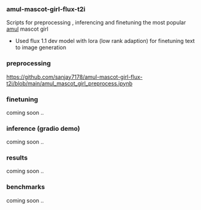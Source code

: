 ### amul-mascot-girl-flux-t2i
Scripts for preprocessing , inferencing and finetuning the most popular [amul](amul.com) mascot girl 
- Used flux 1.1 dev model with lora (low rank adaption) for finetuning text to image generation

### preprocessing
https://github.com/sanjay7178/amul-mascot-girl-flux-t2i/blob/main/amul_mascot_girl_preprocess.ipynb
### finetuning
coming soon ..
### inference (gradio demo)
coming soon ..
### results
coming soon ..
### benchmarks 
coming soon ..


